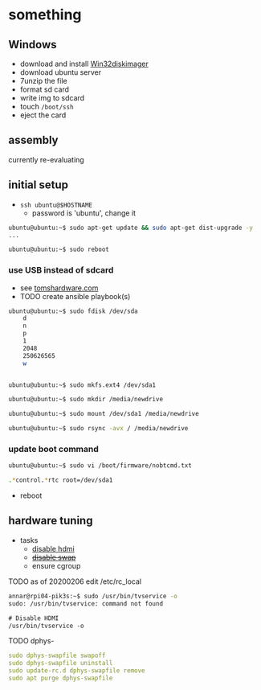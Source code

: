 # something

## Windows

- download and install [Win32diskimager](https://sourceforge.net/projects/win32diskimager/)
- download ubuntu server
- 7unzip the file
- format sd card
- write img to sdcard
- touch `/boot/ssh`
- eject the card

## assembly

currently re-evaluating

## initial setup

- `ssh ubuntu@$HOSTNAME`
  - password is 'ubuntu', change it

```sh
ubuntu@ubuntu:~$ sudo apt-get update && sudo apt-get dist-upgrade -y
...

ubuntu@ubuntu:~$ sudo reboot

```

### use USB instead of sdcard

- see [tomshardware.com](https://www.tomshardware.com/news/boot-raspberry-pi-from-usb,39782.html)
- TODO create ansible playbook(s)

```sh
ubuntu@ubuntu:~$ sudo fdisk /dev/sda
    d
    n
    p
    1
    2048
    250626565
    w


ubuntu@ubuntu:~$ sudo mkfs.ext4 /dev/sda1

ubuntu@ubuntu:~$ sudo mkdir /media/newdrive

ubuntu@ubuntu:~$ sudo mount /dev/sda1 /media/newdrive

ubuntu@ubuntu:~$ sudo rsync -avx / /media/newdrive

```

### update boot command

```sh
ubuntu@ubuntu:~$ sudo vi /boot/firmware/nobtcmd.txt

.*control.*rtc root=/dev/sda1

```

- reboot

## hardware tuning

- tasks
  - [disable hdmi]()
  - ~~[disable swap](https://raspberrypi.stackexchange.com/questions/84390/how-to-permanently-disable-swap-on-raspbian-stretch-lite)~~
  - ensure cgroup

TODO as of 20200206
edit /etc/rc_local

```sh
annar@rpi04-pik3s:~$ sudo /usr/bin/tvservice -o
sudo: /usr/bin/tvservice: command not found
```

```txt
# Disable HDMI
/usr/bin/tvservice -o
```

TODO dphys-

```swap.yaml
sudo dphys-swapfile swapoff
sudo dphys-swapfile uninstall
sudo update-rc.d dphys-swapfile remove
sudo apt purge dphys-swapfile

```
